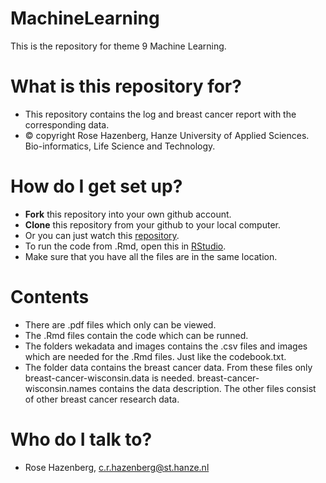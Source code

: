 # MachineLearning
This is the repository for theme 9 Machine Learning.

# What is this repository for?
* This repository contains the log and breast cancer report with the corresponding data. 
* © copyright Rose Hazenberg, Hanze University of Applied Sciences. Bio-informatics, Life Science and Technology.

# How do I get set up?
* **Fork** this repository into your own github account.
* **Clone** this repository from your github to your local computer.
* Or you can just watch this [repository](https://github.com/RoseHazenberg/Thema9).
* To run the code from .Rmd, open this in [RStudio](https://www.rstudio.com/products/rstudio/download/).
* Make sure that you have all the files are in the same location. 

# Contents
* There are .pdf files which only can be viewed. 
* The .Rmd files contain the code which can be runned. 
* The folders wekadata and images contains the .csv files and images which are needed for the .Rmd files. Just like the codebook.txt.
* The folder data contains the breast cancer data. From these files only breast-cancer-wisconsin.data is needed. breast-cancer-wisconsin.names contains the data description. The other files consist of other breast cancer research data.

# Who do I talk to?
* Rose Hazenberg, c.r.hazenberg@st.hanze.nl
